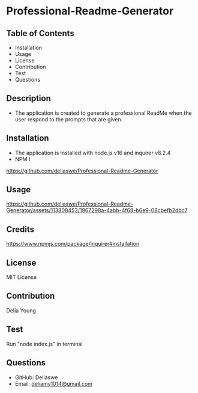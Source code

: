 # Professional-Readme-Generator

## Table of Contents
- Installation
- Usage
- License
- Contribution
- Test
- Questions

## Description

- The application is created to generate a professional ReadMe when the user respond to the prompts that are given.

## Installation
- The application is installed with node.js v16 and inquirer v8.2.4 
- NPM I

https://github.com/deliaswe/Professional-Readme-Generator

## Usage

https://github.com/deliaswe/Professional-Readme-Generator/assets/113808453/1967298a-4abb-4f68-b6e9-08cbefb2dbc7


## Credits
https://www.npmjs.com/package/inquirer#installation

## License
MIT License

## Contribution
Delia Young
## Test
Run "node index.js" in terminal

## Questions
* GitHub: Deliaswe
* Email: deliamy1014@gmail.com
